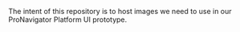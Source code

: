 The intent of this repository is to host images we need to use in our ProNavigator Platform UI prototype.
